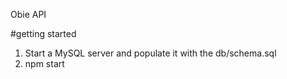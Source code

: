 Obie API

#getting started
1. Start a MySQL server and populate it with the db/schema.sql
2. npm start
